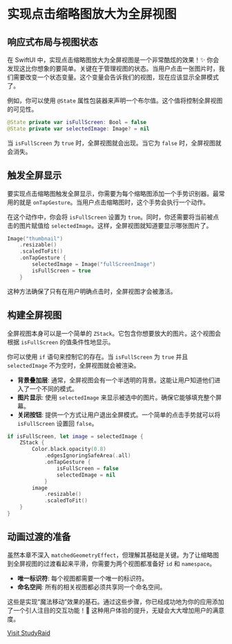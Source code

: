 ﻿# 实现点击缩略图放大为全屏视图

## 响应式布局与视图状态

在 SwiftUI 中，实现点击缩略图放大为全屏视图是一个非常酷炫的效果！✨ 你会发现这比你想象的要简单。关键在于管理视图的状态。当用户点击一张图片时，我们需要改变一个状态变量。这个变量会告诉我们的视图，现在应该显示全屏模式了。

例如，你可以使用 `@State` 属性包装器来声明一个布尔值。这个值将控制全屏视图的可见性。

```swift
@State private var isFullScreen: Bool = false
@State private var selectedImage: Image? = nil
```

当 `isFullScreen` 为 `true` 时，全屏视图就会出现。当它为 `false` 时，全屏视图就会消失。

## 触发全屏显示

要实现点击缩略图触发全屏显示，你需要为每个缩略图添加一个手势识别器。最常用的就是 `onTapGesture`。当用户点击缩略图时，这个手势会执行一个动作。

在这个动作中，你会将 `isFullScreen` 设置为 `true`。同时，你还需要将当前被点击的图片赋值给 `selectedImage`。这样，全屏视图就知道要显示哪张图片了。

```swift
Image("thumbnail")
    .resizable()
    .scaledToFit()
    .onTapGesture {
        selectedImage = Image("fullScreenImage")
        isFullScreen = true
    }
```

这种方法确保了只有在用户明确点击时，全屏视图才会被激活。

## 构建全屏视图

全屏视图本身可以是一个简单的 `ZStack`。它包含你想要放大的图片。这个视图会根据 `isFullScreen` 的值条件性地显示。

你可以使用 `if` 语句来控制它的存在。当 `isFullScreen` 为 `true` 并且 `selectedImage` 不为空时，全屏视图就会被渲染。

*   **背景叠加层**: 通常，全屏视图会有一个半透明的背景。这能让用户知道他们进入了一个不同的模式。
*   **图片显示**: 使用 `selectedImage` 来显示被选中的图片。确保它能够填充整个屏幕。
*   **关闭按钮**: 提供一个方式让用户退出全屏模式。一个简单的点击手势就可以将 `isFullScreen` 设置回 `false`。

```swift
if isFullScreen, let image = selectedImage {
    ZStack {
        Color.black.opacity(0.8)
            .edgesIgnoringSafeArea(.all)
            .onTapGesture {
                isFullScreen = false
                selectedImage = nil
            }
        image
            .resizable()
            .scaledToFit()
    }
}
```

## 动画过渡的准备

虽然本章不深入 `matchedGeometryEffect`，但理解其基础是关键。为了让缩略图到全屏视图的过渡看起来平滑，你需要为两个视图都准备好 `id` 和 `namespace`。

*   **唯一标识符**: 每个视图都需要一个唯一的标识符。
*   **命名空间**: 所有的相关视图都必须共享同一个命名空间。

这些是实现“魔法移动”效果的基石。通过这些步骤，你已经成功地为你的应用添加了一个引人注目的交互功能！🚀 这种用户体验的提升，无疑会大大增加用户的满意度。

[Visit StudyRaid](https://app.studyraid.com/en/read/30594/1318655/5a6e546w54k55ye757yp55wl5zu5ps5asn5li65ywo5bgp6keg5zu)

